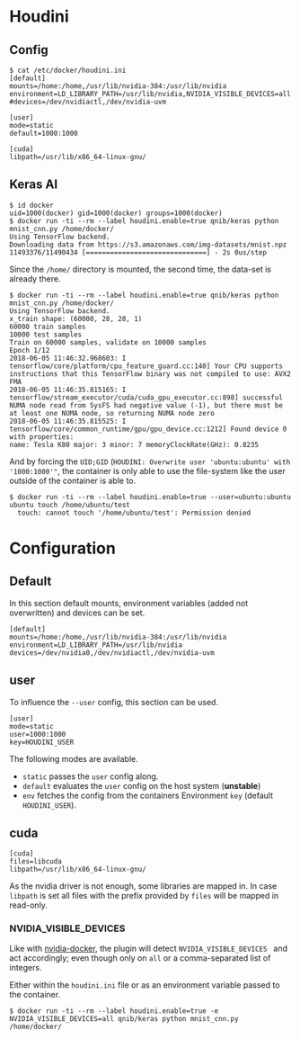 # Houdini

## Config

```
$ cat /etc/docker/houdini.ini
[default]
mounts=/home:/home,/usr/lib/nvidia-384:/usr/lib/nvidia
environment=LD_LIBRARY_PATH=/usr/lib/nvidia,NVIDIA_VISIBLE_DEVICES=all
#devices=/dev/nvidiactl,/dev/nvidia-uvm

[user]
mode=static
default=1000:1000

[cuda]
libpath=/usr/lib/x86_64-linux-gnu/
```


## Keras AI

```
$ id docker
uid=1000(docker) gid=1000(docker) groups=1000(docker)
$ docker run -ti --rm --label houdini.enable=true qnib/keras python mnist_cnn.py /home/docker/
Using TensorFlow backend.
Downloading data from https://s3.amazonaws.com/img-datasets/mnist.npz
11493376/11490434 [==============================] - 2s 0us/step
```

Since the `/home/` directory is mounted, the second time, the data-set is already there.

```
$ docker run -ti --rm --label houdini.enable=true qnib/keras python mnist_cnn.py /home/docker/
Using TensorFlow backend.
x_train shape: (60000, 28, 28, 1)
60000 train samples
10000 test samples
Train on 60000 samples, validate on 10000 samples
Epoch 1/12
2018-06-05 11:46:32.968603: I tensorflow/core/platform/cpu_feature_guard.cc:140] Your CPU supports instructions that this TensorFlow binary was not compiled to use: AVX2 FMA
2018-06-05 11:46:35.815165: I tensorflow/stream_executor/cuda/cuda_gpu_executor.cc:898] successful NUMA node read from SysFS had negative value (-1), but there must be at least one NUMA node, so returning NUMA node zero
2018-06-05 11:46:35.815525: I tensorflow/core/common_runtime/gpu/gpu_device.cc:1212] Found device 0 with properties:
name: Tesla K80 major: 3 minor: 7 memoryClockRate(GHz): 0.8235
```

And by forcing the `UID;GID` (`HOUDINI: Overwrite user 'ubuntu:ubuntu' with '1000:1000'"`, the container is only able to use the file-system like the user outside of the container is able to.

```
$ docker run -ti --rm --label houdini.enable=true --user=ubuntu:ubuntu ubuntu touch /home/ubuntu/test
  touch: cannot touch '/home/ubuntu/test': Permission denied
```

# Configuration
## Default
In this section default mounts, environment variables (added not overwritten) and devices can be set.
```
[default]
mounts=/home:/home,/usr/lib/nvidia-384:/usr/lib/nvidia
environment=LD_LIBRARY_PATH=/usr/lib/nvidia
devices=/dev/nvidia0,/dev/nvidiactl,/dev/nvidia-uvm
```
## user
To influence the `--user` config, this section can be used.

```
[user]
mode=static
user=1000:1000
key=HOUDINI_USER
```

The following modes are available.

- `static` passes the `user` config along.
- `default` evaluates the `user` config on the host system (**unstable**)
- `env` fetches the config from the containers Environment `key` (default `HOUDINI_USER`).

## cuda
```
[cuda]
files=libcuda
libpath=/usr/lib/x86_64-linux-gnu/
```

As the nvidia driver is not enough, some libraries are mapped in. In case `libpath` is set all files with the prefix provided by `files` will be mapped in read-only.


### NVIDIA_VISIBLE_DEVICES
Like with [nvidia-docker](https://github.com/nvidia/nvidia-container-runtime#nvidia_visible_devices), the plugin will detect `NVIDIA_VISIBLE_DEVICES
` and act accordingly; even though only on `all` or a comma-separated list of integers.

Either within the `houdini.ini` file or as an environment variable passed to the container.


```
$ docker run -ti --rm --label houdini.enable=true -e NVIDIA_VISIBLE_DEVICES=all qnib/keras python mnist_cnn.py /home/docker/
```

